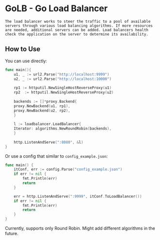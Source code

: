 # GoLB - Go Load Balancer

`The load balancer works to steer the traffic to a pool of available servers through various load balancing algorithms. If more resources are needed, additional servers can be added. Load balancers health check the application on the server to determine its availability.`

## How to Use

You can use directly:
```go
func main(){
    u1, _ := url2.Parse("http://localhost:9999")
    u2, _ := url2.Parse("http://localhost:10000")
    
    rp1 := httputil.NewSingleHostReverseProxy(u1)
    rp2	 := httputil.NewSingleHostReverseProxy(u2)
    
    backends := []*proxy.Backend{
    proxy.NewBackend(u1, rp1),
    proxy.NewBackend(u2, rp2),
    }
    
    l := loadbalancer.LoadBalancer{
    Iterator: algorithms.NewRoundRobin(backends),
    }
    
    http.ListenAndServe(":8080", &l)
}
```

Or use a config that similar to `config_example.json`:

```go
func main() {
	itConf, err := config.Parse("config_example.json")
	if err != nil {
		fmt.Println(err)
		return
	}

	err = http.ListenAndServe(":9999", itConf.ToLoadBalancer())
	if err != nil {
		fmt.Println(err)
		return
	}
}
```

Currently, supports only Round Robin. Might add different algorithms in the future.